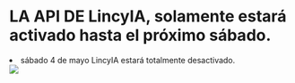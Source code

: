 <h1>LA API DE LincyIA, solamente estará activado hasta el próximo sábado.</h1>
<li>sábado 4 de mayo  LincyIA estará totalmente desactivado.</li>
<a
href="https://wa.me/+50587047577" target="white"><img src="https://img.shields.io/badge/☄️-Prueba la IA por tiempo limitado-000000?style=for-the-badge&logo=whatsapp&logoColor=black" /></a>
